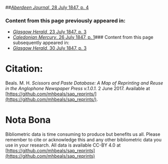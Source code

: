 ##[*Aberdeen Journal*, 28 July 1847, p. 4](https://mhbeals.github.io/sap_html/Aberdeen-Journal/Aberdeen-Journal-28-July-1847-p-4)

### Content from this page previously appeared in:
+ [*Glasgow Herald*, 23 July 1847, p. 3](https://mhbeals.github.io/sap_html/Glasgow-Herald/Glasgow-Herald-23-July-1847-p-3)
+ [*Caledonian Mercury*, 26 July 1847, p. 1](https://mhbeals.github.io/sap_html/Caledonian-Mercury/Caledonian-Mercury-26-July-1847-p-1)### Content from this page subsequently appeared in:
+ [*Glasgow Herald*, 30 July 1847, p. 3](https://mhbeals.github.io/sap_html/Glasgow-Herald/Glasgow-Herald-30-July-1847-p-3)
                    
# Citation: 

Beals. M. H. *Scissors and Paste Database: A Map of Reprinting and Reuse in the Anglophone Newspaper Press v.1.0.1.* 2 June 2017. Available at [https://github.com/mhbeals/sap_reprints/](https://github.com/mhbeals/sap_reprints/). 
                    
# Nota Bona

Bibliometric data is time consuming to produce but benefits us all. Please remember to cite or acknowledge this and any other bibliometric data you use in your research. All data is available CC-BY 4.0 at [https://github.com/mhbeals/sap_reprints](https://github.com/mhbeals/sap_reprints)